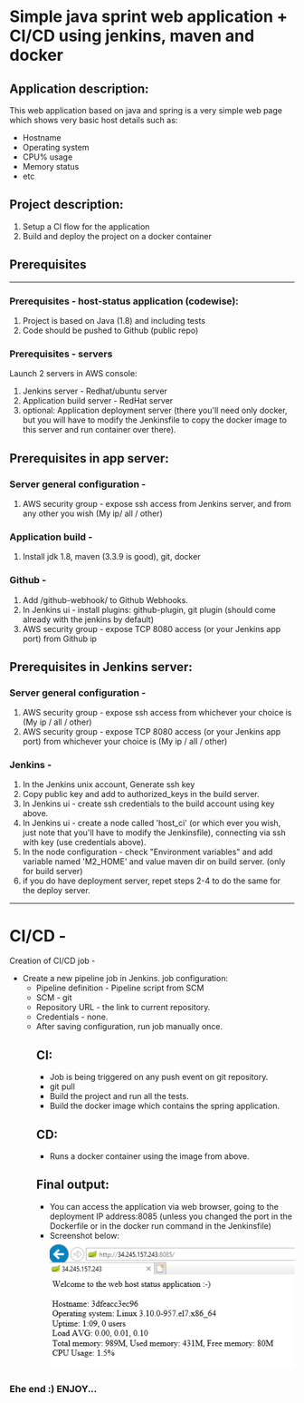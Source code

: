 # Simple java sprint web application + CI/CD using jenkins, maven and docker

## Application description:
This web application based on java and spring is a very simple web page which shows very basic host details such as:
* Hostname
* Operating system
* CPU% usage
* Memory status
* etc

## Project description:
1. Setup a CI flow for the application
2. Build and deploy the project on a docker container

## Prerequisites
----
### Prerequisites - host-status application (codewise):  
1. Project is based on Java (1.8) and including tests  
2. Code should be pushed to Github (public repo)

### Prerequisites - servers
Launch 2 servers in AWS console:
1. Jenkins server - Redhat/ubuntu server
2. Application build server - RedHat server
3. optional: Application deployment server (there you'll need only docker, but you will have to modify the Jenkinsfile to copy the docker image to this server and run container over there).

## Prerequisites in app server:
### Server general configuration -
1. AWS security group - expose ssh access from Jenkins server, and from any other you wish (My ip/ all / other)

### Application build - 
1. Install jdk 1.8, maven (3.3.9 is good), git, docker 

### Github -  
1. Add <jenkins url>/github-webhook/ to Github Webhooks.
2. In Jenkins ui - install plugins: github-plugin, git plugin (should come already with the jenkins by default)
3. AWS security group - expose TCP 8080 access (or your Jenkins app port) from Github ip

## Prerequisites in Jenkins server:  
### Server general configuration -   
1. AWS security group - expose ssh access from whichever your choice is (My ip / all / other)
2. AWS security group - expose TCP 8080 access (or your Jenkins app port) from whichever your choice is (My ip / all / other)

### Jenkins - 
1. In the Jenkins unix account, Generate ssh key
2. Copy public key and add to authorized_keys in the build server.
3. In Jenkins ui - create ssh credentials to the build account using key above.
4. In Jenkins ui - create a node called 'host_ci' (or which ever you wish, just note that you'll have to modify the Jenkinsfile), connecting via ssh with key (use credentials above).
5. In the node configuration - check "Environment variables" and add variable named 'M2_HOME' and value maven dir on build server. (only for build server)
6. if you do have deployment server, repet steps 2-4 to do the same for the deploy server.


----
# CI/CD -
Creation of CI/CD job -  
* Create a new pipeline job in Jenkins. job configuration:   
  - Pipeline definition - Pipeline script from SCM
  - SCM - git
  - Repository URL - the link to current repository.
  - Credentials - none.
  - After saving configuration, run job manually once.
    ## CI:  
      - Job is being triggered on any push event on git repository.
      - git pull   
      - Build the project and run all the tests.
      - Build the docker image which contains the spring application.
    ## CD:  
      - Runs a docker container using the image from above.
    ## Final output:
      - You can access the application via web browser, going to the deployment IP address:8085 (unless you changed the port in the Dockerfile or in the docker run command in the Jenkinsfile)
      - Screenshot below:
      ![Screenshot](https://github.com/mr-anderson86/spring-host-status/blob/master/screenshot.PNG)


### Ehe end :) ENJOY...

